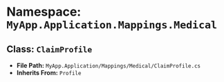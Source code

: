 # Namespace: `MyApp.Application.Mappings.Medical`

## Class: `ClaimProfile`

- **File Path:** `MyApp.Application/Mappings/Medical/ClaimProfile.cs`
- **Inherits From:** `Profile`

